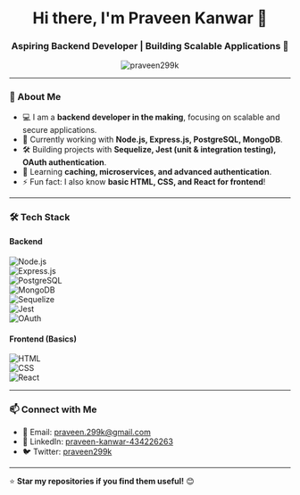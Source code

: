 <h1 align="center">Hi there, I'm Praveen Kanwar 👋</h1>
<h3 align="center">Aspiring Backend Developer | Building Scalable Applications 🚀</h3>

<p align="center">
  <img src="https://komarev.com/ghpvc/?username=praveen299k&label=Profile%20Views&color=0e75b6&style=flat" alt="praveen299k" />
</p>

---

### 🚀 About Me  
- 💻 I am a **backend developer in the making**, focusing on scalable and secure applications.  
- 🔭 Currently working with **Node.js, Express.js, PostgreSQL, MongoDB**.  
- 🛠️ Building projects with **Sequelize, Jest (unit & integration testing), OAuth authentication**.  
- 🌱 Learning **caching, microservices, and advanced authentication**.  
- ⚡ Fun fact: I also know **basic HTML, CSS, and React for frontend**!  

---

### 🛠️ Tech Stack  
#### **Backend**  
![Node.js](https://img.shields.io/badge/Node.js-339933?style=for-the-badge&logo=nodedotjs&logoColor=white)  
![Express.js](https://img.shields.io/badge/Express.js-000000?style=for-the-badge&logo=express&logoColor=white)  
![PostgreSQL](https://img.shields.io/badge/PostgreSQL-316192?style=for-the-badge&logo=postgresql&logoColor=white)  
![MongoDB](https://img.shields.io/badge/MongoDB-4EA94B?style=for-the-badge&logo=mongodb&logoColor=white)  
![Sequelize](https://img.shields.io/badge/Sequelize-52B0E7?style=for-the-badge&logo=sequelize&logoColor=white)  
![Jest](https://img.shields.io/badge/Jest-C21325?style=for-the-badge&logo=jest&logoColor=white)  
![OAuth](https://img.shields.io/badge/OAuth-FF9900?style=for-the-badge&logo=auth0&logoColor=white)  

#### **Frontend (Basics)**  
![HTML](https://img.shields.io/badge/HTML5-E34F26?style=for-the-badge&logo=html5&logoColor=white)  
![CSS](https://img.shields.io/badge/CSS3-1572B6?style=for-the-badge&logo=css3&logoColor=white)  
![React](https://img.shields.io/badge/React-61DAFB?style=for-the-badge&logo=react&logoColor=white)  

---

### 📫 Connect with Me  
- 📧 Email: [praveen.299k@gmail.com](mailto:praveen.299k@gmail.com)  
- 💼 LinkedIn: [praveen-kanwar-434226263](https://linkedin.com/in/praveen-kanwar-434226263)  
- 🐦 Twitter: [praveen299k](https://x.com/praveen299k)  

---

⭐ **Star my repositories if you find them useful!** 😊

